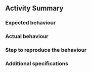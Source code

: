 ## Activity Summary

### Expected behaviour

### Actual behaviour

### Step to reproduce the behaviour

### Additional specifications